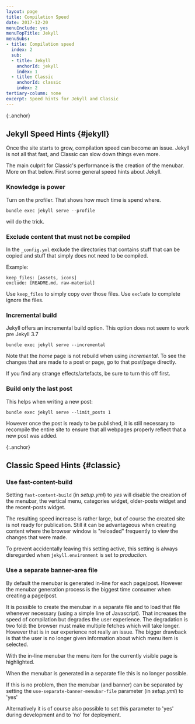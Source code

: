 ```yaml
---
layout: page
title: Compilation Speed
date: 2017-12-20
menuInclude: yes
menuTopTitle: Jekyll
menuSubs:
- title: Compilation speed
  index: 2
  sub:
  - title: Jekyll
    anchorId: jekyll
    index: 1
  - title: Classic
    anchorId: classic
    index: 2
tertiary-column: none
excerpt: Speed hints for Jekyll and Classic
---
```

{:.anchor}
## Jekyll Speed Hints {#jekyll}

Once the site starts to grow, compilation speed can become an issue. Jekyll is not all that fast, and Classic can slow down things even more.

The main culprit for Classic's performance is the creation of the menubar. More on that below. First some general speed hints about Jekyll.

### Knowledge is power

Turn on the profiler. That shows how much time is spend where.

    bundle exec jekyll serve --profile

will do the trick.

### Exclude content that must not be compiled

In the `_config.yml` exclude the directories that contains stuff that can be copied and stuff that simply does not need to be compiled.

Example:

    keep_files: [assets, icons]
    exclude: [README.md, raw-material]

Use `keep_files` to simply copy over those files. Use `exclude` to complete ignore the files.

### Incremental build

Jekyll offers an incremental build option. This option does not seem to work pre Jekyll 3.7

    bundle exec jekyll serve --incremental
    
Note that the _home_ page is not rebuild when using _incremental_. To see the changes that are made to a post or page, go to that post/page directly.

If you find any strange effects/artefacts, be sure to turn this off first.

### Build only the last post

This helps when writing a new post:

    bundle exec jekyll serve --limit_posts 1

However once the post is ready to be published, it is still necessary to recompile the entire site to ensure that all webpages properly reflect that a new post was added.

{:.anchor}
## Classic Speed Hints {#classic}

### Use fast-content-build

Setting `fast-content-build` (in _setup.yml_) to _yes_ will disable the creation of the menubar, the vertical menu, categories widget, older-posts widget and the recent-posts widget.

The resulting speed increase is rather large, but of course the created site is not ready for publication. Still it can be advantageous when creating content where the browser window is "reloaded" frequently to view the changes that were made.

To prevent accidentally leaving this setting active, this setting is always disregarded when `jekyll.environment` is set to _production_.

### Use a separate banner-area file

By default the menubar is generated in-line for each page/post. However the menubar generation process is the biggest time consumer when creating a page/post.

It is possible to create the menubar in a separate file and to load that file whenever necessary (using a simple line of Javascript). That increases the speed of compilation but degrades the user experience. The degradation is two fold: the browser must make multiple fetches which will take longer. However that is in our experience not really an issue. The bigger drawback is that the user is no longer given information about which menu item is selected.

With the in-line menubar the menu item for the currently visible page is highlighted.

When the menubar is generated in a separate file this is no longer possible.

If this is no problem, then the menubar (and banner) can be separated by setting the `use-separate-banner-menubar-file` parameter (in _setup.yml_) to 'yes'

Alternatively it is of course also possible to set this parameter to 'yes' during development and to 'no' for deployment.

